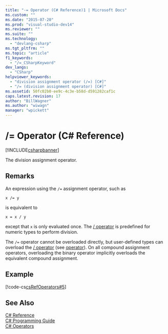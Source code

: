 ```yaml
---
title: "-= Operator (C# Reference)1 | Microsoft Docs"
ms.custom: ""
ms.date: "2015-07-20"
ms.prod: "visual-studio-dev14"
ms.reviewer: ""
ms.suite: ""
ms.technology: 
  - "devlang-csharp"
ms.tgt_pltfrm: ""
ms.topic: "article"
f1_keywords: 
  - "/=_CSharpKeyword"
dev_langs: 
  - "CSharp"
helpviewer_keywords: 
  - "division assignment operator (/=) [C#]"
  - "/= (division assignment operator) [C#]"
ms.assetid: 50fc02b0-ee9c-4c3e-b58d-d591282caf1c
caps.latest.revision: 17
author: "BillWagner"
ms.author: "wiwagn"
manager: "wpickett"
---
```

# /= Operator (C# Reference)
[!INCLUDE[csharpbanner](../../../includes/csharpbanner.md)]

The division assignment operator.  
  
## Remarks  
 An expression using the `/=` assignment operator, such as  
  
```  
x /= y  
```  
  
 is equivalent to  
  
```  
x = x / y  
```  
  
 except that `x` is only evaluated once. The [/ operator](../../../csharp/language-reference/operators/operator-csharp-reference.md) is predefined for numeric types to perform division.  
  
 The `/=` operator cannot be overloaded directly, but user-defined types can overload the [/ operator](../../../csharp/language-reference/operators/operator-csharp-reference.md) (see [operator](../../../csharp/language-reference/keywords/operator-csharp-reference.md)). On all compound assignment operators, overloading the binary operator implicitly overloads the equivalent compound assignment.  
  
## Example  
 [!code-cs[csRefOperators#5](../../../csharp/language-reference/operators/codesnippet/csharp/csrefOperators/csrefOperators.cs#5)]  
  
## See Also  
 [C# Reference](../../../csharp/language-reference/index.md)   
 [C# Programming Guide](../../../csharp/programming-guide/index.md)   
 [C# Operators](../../../csharp/language-reference/operators/index.md)